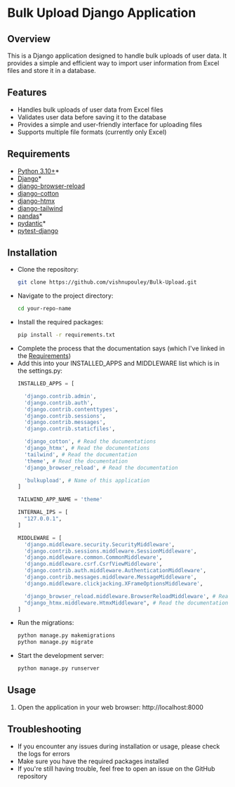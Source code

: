 # Bulk Upload Django Application

## Overview

This is a Django application designed to handle bulk uploads of user data. It provides a simple and efficient way to import user information from Excel files and store it in a database.

## Features

- Handles bulk uploads of user data from Excel files
- Validates user data before saving it to the database
- Provides a simple and user-friendly interface for uploading files
- Supports multiple file formats (currently only Excel)

## Requirements

- [Python 3.10+](https://docs.python.org/3/whatsnew/3.10.html)*
- [Django](https://docs.djangoproject.com/en/5.1/)*
- [django-browser-reload](https://github.com/adamchainz/django-browser-reload)
- [django-cotton](https://django-cotton.com)
- [django-htmx](https://django-htmx.readthedocs.io)
- [django-tailwind](https://django-tailwind.readthedocs.io/en/latest/installation.html)
- [pandas](https://pandas.pydata.org/docs)*
- [pydantic](https://docs.pydantic.dev/latest)*
- [pytest-django](https://pytest-django.readthedocs.io)
  
## Installation

- Clone the repository:
  ```bash
  git clone https://github.com/vishnupouley/Bulk-Upload.git
  ```
- Navigate to the project directory:
  ```bash
  cd your-repo-name
  ```
- Install the required packages:
  ```bash
  pip install -r requirements.txt
  ```
- Complete the process that the documentation says (which I've linked in the [Requirements](https://github.com/vishnupouley/Bulk-Upload/blob/main/README.md#requirements))
- Add this into your INSTALLED_APPS and MIDDLEWARE list which is in the settings.py:
  ```python
  INSTALLED_APPS = [
  
    'django.contrib.admin',
    'django.contrib.auth',
    'django.contrib.contenttypes',
    'django.contrib.sessions',
    'django.contrib.messages',
    'django.contrib.staticfiles',

    'django_cotton', # Read the ducumentations
    'django_htmx', # Read the documentations
    'tailwind', # Read the documentation
    'theme', # Read the documentation
    'django_browser_reload', # Read the documentation

    'bulkupload', # Name of this application 
  ]

  TAILWIND_APP_NAME = 'theme'

  INTERNAL_IPS = [
    "127.0.0.1",
  ]

  MIDDLEWARE = [
    'django.middleware.security.SecurityMiddleware',
    'django.contrib.sessions.middleware.SessionMiddleware',
    'django.middleware.common.CommonMiddleware',
    'django.middleware.csrf.CsrfViewMiddleware',
    'django.contrib.auth.middleware.AuthenticationMiddleware',
    'django.contrib.messages.middleware.MessageMiddleware',
    'django.middleware.clickjacking.XFrameOptionsMiddleware',

    'django_browser_reload.middleware.BrowserReloadMiddleware', # Read the documentation
    "django_htmx.middleware.HtmxMiddleware", # Read the documentation
  ]
  ```
- Run the migrations:
  ```bash
  python manage.py makemigrations
  python manage.py migrate
  ```
- Start the development server:
  ```bash
  python manage.py runserver
  ```

## Usage

1. Open the application in your web browser: http://localhost:8000

## Troubleshooting

- If you encounter any issues during installation or usage, please check the logs for errors
- Make sure you have the required packages installed
- If you're still having trouble, feel free to open an issue on the GitHub repository
